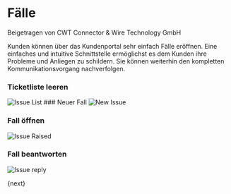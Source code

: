 # Fälle
<span class="text-muted contributed-by">Beigetragen von CWT Connector & Wire Technology GmbH</span>

Kunden können über das Kundenportal sehr einfach Fälle eröffnen. Eine einfaches und intuitive Schnittstelle ermöglichst es dem Kunden ihre Probleme und Anliegen zu schildern. Sie können weiterhin den kompletten Kommunikationsvorgang nachverfolgen.

### Ticketliste leeren

<img class="screenshot" alt="Issue List" src="{{docs_base_url}}/assets/img/website/portal-ticket-list-empty.png">
### Neuer Fall

<img class="screenshot" alt="New Issue " src="{{docs_base_url}}/assets/img/website/portal-new-ticket.png">

### Fall öffnen

<img class="screenshot" alt="Issue Raised" src="{{docs_base_url}}/assets/img/website/portal-ticket-1.gif">

### Fall beantworten

<img class="screenshot" alt="Issue reply" src="{{docs_base_url}}/assets/img/website/portal-ticket-reply.gif">

{next}
